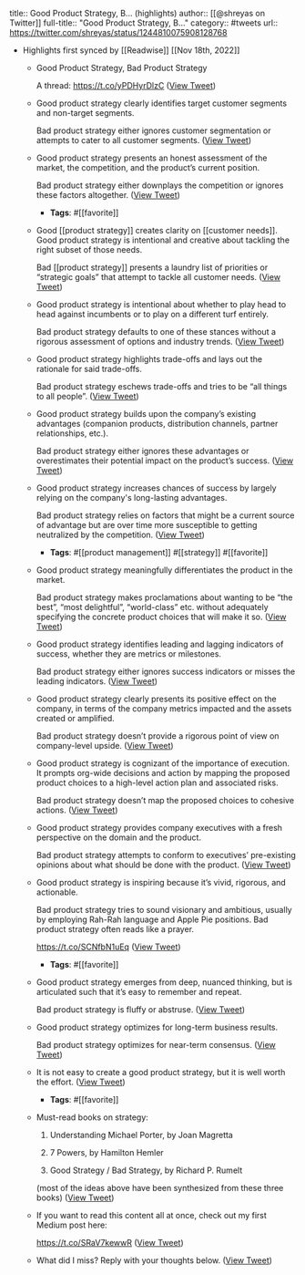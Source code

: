 title:: Good Product Strategy, B... (highlights)
author:: [[@shreyas on Twitter]]
full-title:: "Good Product Strategy, B..."
category:: #tweets
url:: https://twitter.com/shreyas/status/1244810075908128768

- Highlights first synced by [[Readwise]] [[Nov 18th, 2022]]
	- Good Product Strategy, Bad Product Strategy
	  
	  A thread: https://t.co/yPDHyrDlzC ([View Tweet](https://twitter.com/shreyas/status/1244810075908128768))
	- Good product strategy clearly identifies target customer segments and non-target segments. 
	  
	  Bad product strategy either ignores customer segmentation or attempts to cater to all customer segments. ([View Tweet](https://twitter.com/shreyas/status/1244810078999302149))
	- Good product strategy presents an honest assessment of the market, the competition, and the product’s current position. 
	  
	  Bad product strategy either downplays the competition or ignores these factors altogether. ([View Tweet](https://twitter.com/shreyas/status/1244810083894063106))
		- **Tags**: #[[favorite]]
	- Good [[product strategy]] creates clarity on [[customer needs]]. Good product strategy is intentional and creative about tackling the right subset of those needs. 
	  
	  Bad [[product strategy]] presents a laundry list of priorities or “strategic goals” that attempt to tackle all customer needs. ([View Tweet](https://twitter.com/shreyas/status/1244810087056601090))
	- Good product strategy is intentional about whether to play head to head against incumbents or to play on a different turf entirely. 
	  
	  Bad product strategy defaults to one of these stances without a rigorous assessment of options and industry trends. ([View Tweet](https://twitter.com/shreyas/status/1244810087912230913))
	- Good product strategy highlights trade-offs and lays out the rationale for said trade-offs. 
	  
	  Bad product strategy eschews trade-offs and tries to be “all things to all people”. ([View Tweet](https://twitter.com/shreyas/status/1244810088897904647))
	- Good product strategy builds upon the company’s existing advantages (companion products, distribution channels, partner relationships, etc.). 
	  
	  Bad product strategy either ignores these advantages or overestimates their potential impact on the product’s success. ([View Tweet](https://twitter.com/shreyas/status/1244810096720244736))
	- Good product strategy increases chances of success by largely relying on the company's long-lasting advantages. 
	  
	  Bad product strategy relies on factors that might be a current source of advantage but are over time more susceptible to getting neutralized by the competition. ([View Tweet](https://twitter.com/shreyas/status/1244810100587429889))
		- **Tags**: #[[product management]] #[[strategy]] #[[favorite]]
	- Good product strategy meaningfully differentiates the product in the market. 
	  
	  Bad product strategy makes proclamations about wanting to be “the best”, “most delightful”, “world-class” etc. without adequately specifying the concrete product choices that will make it so. ([View Tweet](https://twitter.com/shreyas/status/1244810102978183168))
	- Good product strategy identifies leading and lagging indicators of success, whether they are metrics or milestones. 
	  
	  Bad product strategy either ignores success indicators or misses the leading indicators. ([View Tweet](https://twitter.com/shreyas/status/1244810104945295360))
	- Good product strategy clearly presents its positive effect on the company, in terms of the company metrics impacted and the assets created or amplified.
	  
	  Bad product strategy doesn’t provide a rigorous point of view on company-level upside. ([View Tweet](https://twitter.com/shreyas/status/1244810110959939584))
	- Good product strategy is cognizant of the importance of execution. It prompts org-wide decisions and action by mapping the proposed product choices to a high-level action plan and associated risks. 
	  
	  Bad product strategy doesn’t map the proposed choices to cohesive actions. ([View Tweet](https://twitter.com/shreyas/status/1244810111853314048))
	- Good product strategy provides company executives with a fresh perspective on the domain and the product. 
	  
	  Bad product strategy attempts to conform to executives’ pre-existing opinions about what should be done with the product. ([View Tweet](https://twitter.com/shreyas/status/1244810114676097027))
	- Good product strategy is inspiring because it’s vivid, rigorous, and actionable. 
	  
	  Bad product strategy tries to sound visionary and ambitious, usually by employing Rah-Rah language and Apple Pie positions. Bad product strategy often reads like a prayer.
	  
	  https://t.co/SCNfbN1uEq ([View Tweet](https://twitter.com/shreyas/status/1244810117603680256))
		- **Tags**: #[[favorite]]
	- Good product strategy emerges from deep, nuanced thinking, but is articulated such that it’s easy to remember and repeat. 
	  
	  Bad product strategy is fluffy or abstruse. ([View Tweet](https://twitter.com/shreyas/status/1244810118807449600))
	- Good product strategy optimizes for long-term business results. 
	  
	  Bad product strategy optimizes for near-term consensus. ([View Tweet](https://twitter.com/shreyas/status/1244810122443931648))
	- It is not easy to create a good product strategy, but it is well worth the effort. ([View Tweet](https://twitter.com/shreyas/status/1244810123727343616))
		- **Tags**: #[[favorite]]
	- Must-read books on strategy:
	  
	  1. Understanding Michael Porter, by Joan Magretta
	  
	  2. 7 Powers, by Hamilton Hemler
	  
	  3. Good Strategy / Bad Strategy, by Richard P. Rumelt
	  
	  (most of the ideas above have been synthesized from these three books) ([View Tweet](https://twitter.com/shreyas/status/1244810128001347584))
	- If you want to read this content all at once, check out my first Medium post here:
	  
	  https://t.co/SRaV7kewwR ([View Tweet](https://twitter.com/shreyas/status/1244810131977555968))
	- What did I miss? Reply with your thoughts below. ([View Tweet](https://twitter.com/shreyas/status/1244810134200573952))
